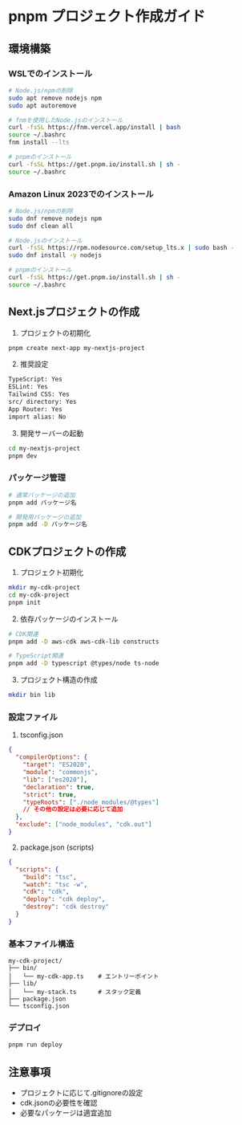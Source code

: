 # pnpm プロジェクト作成ガイド

## 環境構築
### WSLでのインストール
```bash
# Node.js/npmの削除
sudo apt remove nodejs npm
sudo apt autoremove

# fnmを使用したNode.jsのインストール
curl -fsSL https://fnm.vercel.app/install | bash
source ~/.bashrc
fnm install --lts

# pnpmのインストール
curl -fsSL https://get.pnpm.io/install.sh | sh -
source ~/.bashrc
```

### Amazon Linux 2023でのインストール
```bash
# Node.js/npmの削除
sudo dnf remove nodejs npm
sudo dnf clean all

# Node.jsのインストール
curl -fsSL https://rpm.nodesource.com/setup_lts.x | sudo bash -
sudo dnf install -y nodejs

# pnpmのインストール
curl -fsSL https://get.pnpm.io/install.sh | sh -
source ~/.bashrc
```

## Next.jsプロジェクトの作成
1. プロジェクトの初期化
```bash
pnpm create next-app my-nextjs-project
```

2. 推奨設定
```bash
TypeScript: Yes
ESLint: Yes
Tailwind CSS: Yes
src/ directory: Yes
App Router: Yes
import alias: No
```

3. 開発サーバーの起動
```bash
cd my-nextjs-project
pnpm dev
```

### パッケージ管理
```bash
# 通常パッケージの追加
pnpm add パッケージ名

# 開発用パッケージの追加
pnpm add -D パッケージ名
```

## CDKプロジェクトの作成
1. プロジェクト初期化
```bash
mkdir my-cdk-project
cd my-cdk-project
pnpm init
```

2. 依存パッケージのインストール
```bash
# CDK関連
pnpm add -D aws-cdk aws-cdk-lib constructs

# TypeScript関連
pnpm add -D typescript @types/node ts-node
```

3. プロジェクト構造の作成
```bash
mkdir bin lib
```

### 設定ファイル
1. tsconfig.json
```json
{
  "compilerOptions": {
    "target": "ES2020",
    "module": "commonjs",
    "lib": ["es2020"],
    "declaration": true,
    "strict": true,
    "typeRoots": ["./node_modules/@types"]
    // その他の設定は必要に応じて追加
  },
  "exclude": ["node_modules", "cdk.out"]
}
```

2. package.json (scripts)
```json
{
  "scripts": {
    "build": "tsc",
    "watch": "tsc -w",
    "cdk": "cdk",
    "deploy": "cdk deploy",
    "destroy": "cdk destroy"
  }
}
```

### 基本ファイル構造
```
my-cdk-project/
├── bin/
│   └── my-cdk-app.ts    # エントリーポイント
├── lib/
│   └── my-stack.ts      # スタック定義
├── package.json
└── tsconfig.json
```

### デプロイ
```bash
pnpm run deploy
```

## 注意事項
- プロジェクトに応じて.gitignoreの設定
- cdk.jsonの必要性を確認
- 必要なパッケージは適宜追加
